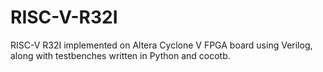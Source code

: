 # RISC-V-R32I
RISC-V R32I implemented on Altera Cyclone V FPGA board using Verilog, along with testbenches written in Python and cocotb.
